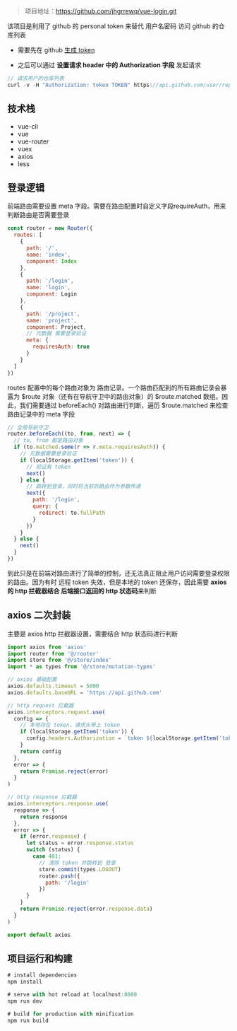 > 项目地址：https://github.com/jhgrrewq/vue-login.git

该项目是利用了 github 的 personal token 来替代 用户名密码 访问 github 的仓库列表

- 需要先在 github [生成 token](https://github.com/settings/tokens/new)

- 之后可以通过 **设置请求 header 中的 Authorization 字段** 发起请求

```js
// 请求用户的仓库列表
curl -v -H "Authorization: token TOKEN" https://api.github.com/user/repos
```

## 技术栈

- vue-cli
- vue
- vue-router
- vuex
- axios
- less

## 登录逻辑

前端路由需要设置 meta 字段。需要在路由配置时自定义字段requireAuth，用来判断路由是否需要登录

```js
const router = new Router({
  routes: [
    {
      path: '/',
      name: 'index',
      component: Index
    },
    {
      path: '/login',
      name: 'login',
      component: Login
    },
    {
      path: '/project',
      name: 'project',
      component: Project,
      // 元数据 需要登录验证
      meta: {
        requiresAuth: true
      }
    }
  ]
})
```

routes 配置中的每个路由对象为 路由记录。一个路由匹配到的所有路由记录会暴露为 $route 对象（还有在导航守卫中的路由对象）的 $route.matched 数组。因此，我们需要通过 beforeEach() 对路由进行判断，遍历 $route.matched 来检查路由记录中的 meta 字段

```js
// 全局导航守卫
router.beforeEach((to, from, next) => {
  // to, from 都是路由对象
  if (to.matched.some(r => r.meta.requiresAuth)) {
    // 元数据需要登录验证
    if (localStorage.getItem('token')) {
      // 验证有 token
      next()
    } else {
      // 跳转到登录，同时将当前的路由作为参数传递
      next({
        path: '/login',
        query: {
          redirect: to.fullPath
        }
      })
    }
  } else {
    next()
  }
})
```

到此只是在前端对路由进行了简单的控制，还无法真正阻止用户访问需要登录权限的路由。因为有时 远程 token 失效，但是本地的 token 还保存，因此需要 **axios 的 http 拦截器结合 后端接口返回的 http 状态码**来判断

## axios 二次封装

主要是 axios http 拦截器设置，需要结合 http 状态码进行判断

```js
import axios from 'axios'
import router from '@/router'
import store from '@/store/index'
import * as types from '@/store/mutation-types'

// axios 基础配置
axios.defaults.timeout = 5000
axios.defaults.baseURL = 'https://api.github.com'

// http request 拦截器
axios.interceptors.request.use(
  config => {
    // 本地存在 token，请求头带上 token
    if (localStorage.getItem('token')) {
      config.headers.Authorization = `token ${localStorage.getItem('token')}`
    }
    return config
  },
  error => {
    return Promise.reject(error)
  }
)

// http response 拦截器
axios.interceptors.response.use(
  response => {
    return response
  },
  error => {
    if (error.response) {
      let status = error.response.status
      switch (status) {
        case 401:
          // 清除 token 并跳转到 登录
          store.commit(types.LOGOUT)
          router.push({
            path: '/login'
          })
      }
    }
    return Promise.reject(error.response.data)
  }
)

export default axios
```

## 项目运行和构建

```js
# install dependencies
npm install

# serve with hot reload at localhost:8080
npm run dev

# build for production with minification
npm run build
```
